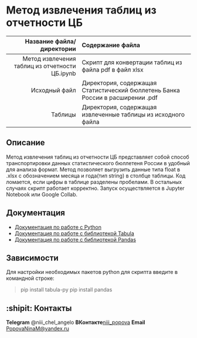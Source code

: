 # Метод извлечения таблиц из отчетности ЦБ

| Название файла/директории | Содержание файла |
|----:|:----------|
| Метод извлечения таблиц из отчетности ЦБ.ipynb | Скрипт для конвертации таблиц из файла pdf в файл xlsx|
| Исходный файл | Директория, содержащая Статистический бюллетень Банка России в расширении .pdf |
| Таблицы | Директория, содержащая извлеченные таблицы из исходного файла|

## Описание 

Метод извлечения таблиц из отчетности ЦБ представляет собой способ транспортировки данных статистического бюллетеня России в удобный для анализа формат. Метод позволяет выгрузить данные типа float в .xlsx с обозначением месяца и года(тип string) в столбце таблицы. Код ломается, если цифры в таблице разделены пробелами. В остальных случаях скрипт работает корректно. Запуск осуществляется в Jupyter Notebook или Google Collab. 

## Документация

* [Документация по работе с Python](https://www.python.org/)
* [Документация по работе с библиотекой Tabula](https://tabula-py.readthedocs.io/en/latest/tabula.html)
* [Документация по работе с библиотекой Pandas](https://pandas.pydata.org/pandas-docs/stable/index.html)

## Зависимости

Для настройки необходимых пакетов python для скрипта введите в командной строке:

> pip install tabula-py 
> pip install pandas 

## :shipit: Контакты
**Telegram** @niii_chel_angelo
**ВКонтакте**[niii_popova](https://vk.com/niii_popova)
**Email** PopovaNinaM@yandex.ru
